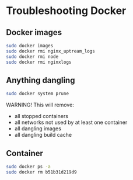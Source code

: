 # Troubleshooting Docker

## Docker images
```bash
sudo docker images
sudo docker rmi nginx_uptream_logs
sudo docker rmi node
sudo docker rmi nginxlogs
```

## Anything dangling
```bash
sudo docker system prune
```
WARNING! This will remove:
  - all stopped containers
  - all networks not used by at least one container
  - all dangling images
  - all dangling build cache


## Container
```bash
sudo docker ps -a
sudo docker rm b51b31d219d9
``` 